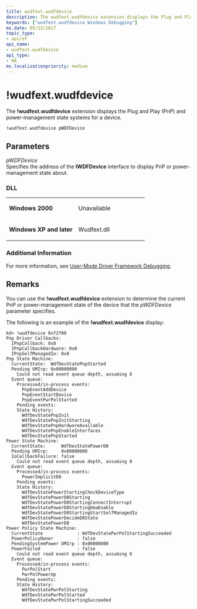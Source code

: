 ```yaml
---
title: wudfext.wudfdevice
description: The wudfext.wudfdevice extension displays the Plug and Play (PnP) and power-management state systems for a device.
keywords: ["wudfext.wudfdevice Windows Debugging"]
ms.date: 05/23/2017
topic_type:
- apiref
api_name:
- wudfext.wudfdevice
api_type:
- NA
ms.localizationpriority: medium
---
```


# !wudfext.wudfdevice


The **!wudfext.wudfdevice** extension displays the Plug and Play (PnP) and power-management state systems for a device.

```dbgcmd
!wudfext.wudfdevice pWDFDevice
```

## <span id="Parameters"></span><span id="parameters"></span><span id="PARAMETERS"></span>Parameters


<span id="_______pWDFDevice______"></span><span id="_______pwdfdevice______"></span><span id="_______PWDFDEVICE______"></span> *pWDFDevice*   
Specifies the address of the **IWDFDevice** interface to display PnP or power-management state about.

### <span id="DLL"></span><span id="dll"></span>DLL

<table>
<colgroup>
<col width="50%" />
<col width="50%" />
</colgroup>
<tbody>
<tr class="odd">
<td align="left"><p><strong>Windows 2000</strong></p></td>
<td align="left"><p>Unavailable</p></td>
</tr>
<tr class="even">
<td align="left"><p><strong>Windows XP and later</strong></p></td>
<td align="left"><p>Wudfext.dll</p></td>
</tr>
</tbody>
</table>

 

### <span id="Additional_Information"></span><span id="additional_information"></span><span id="ADDITIONAL_INFORMATION"></span>Additional Information

For more information, see [User-Mode Driver Framework Debugging](user-mode-driver-framework-debugging.md).

## Remarks

You can use the **!wudfext.wudfdevice** extension to determine the current PnP or power-management state of the device that the *pWDFDevice* parameter specifies.

The following is an example of the **!wudfext.wudfdevice** display:

```dbgcmd
kd> !wudfdevice 0xf2f80 
Pnp Driver Callbacks:
  IPnpCallback: 0x0
  IPnpCallbackHardware: 0x0
  IPnpSelfManagedIo: 0x0
Pnp State Machine:
  CurrentState:  WdfDevStatePnpStarted
  Pending UMIrp: 0x00000000
    Could not read event queue depth, assuming 8
  Event queue:
    Processed/in-process events:
      PnpEventAddDevice
      PnpEventStartDevice
      PnpEventPwrPolStarted
    Pending events:
    State History:
      WdfDevStatePnpInit
      WdfDevStatePnpInitStarting
      WdfDevStatePnpHardwareAvailable
      WdfDevStatePnpEnableInterfaces
      WdfDevStatePnpStarted
Power State Machine:
  CurrentState:      WdfDevStatePowerD0
  Pending UMIrp:     0x00000000
  IoCallbackFailure: false
    Could not read event queue depth, assuming 8
  Event queue:
    Processed/in-process events:
      PowerImplicitD0
    Pending events:
    State History:
      WdfDevStatePowerStartingCheckDeviceType
      WdfDevStatePowerD0Starting
      WdfDevStatePowerD0StartingConnectInterrupt
      WdfDevStatePowerD0StartingDmaEnable
      WdfDevStatePowerD0StartingStartSelfManagedIo
      WdfDevStatePowerDecideD0State
      WdfDevStatePowerD0
Power Policy State Machine:
  CurrentState             : WdfDevStatePwrPolStartingSucceeded
  PowerPolicyOwner         : false
  PendingSystemPower UMIrp : 0x00000000
  PowerFailed              : false
    Could not read event queue depth, assuming 8
  Event queue:
    Processed/in-process events:
      PwrPolStart
      PwrPolPowerUp
    Pending events:
    State History:
      WdfDevStatePwrPolStarting
      WdfDevStatePwrPolStarted
      WdfDevStatePwrPolStartingSucceeded
```

 

 





